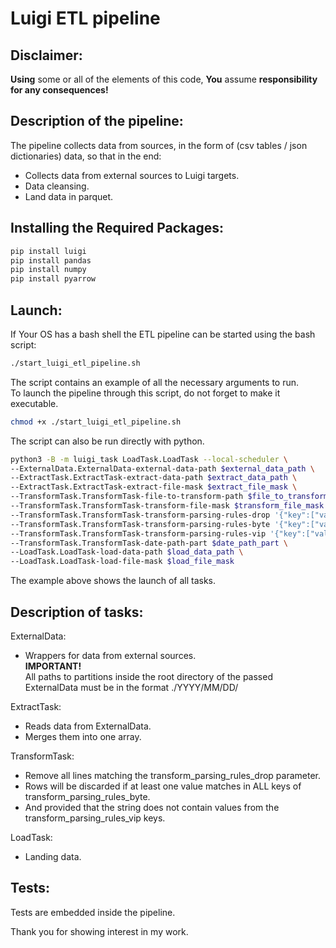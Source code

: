 # Luigi ETL pipeline

## Disclaimer:
**Using** some or all of the elements of this code, **You** assume **responsibility for any consequences!**

## Description of the pipeline:
The pipeline collects data from sources, in the form of (csv tables / json dictionaries) data, so that in the end:
* Collects data from external sources to Luigi targets.
* Data cleansing.
* Land data in parquet.

## Installing the Required Packages:
```bash
pip install luigi
pip install pandas
pip install numpy
pip install pyarrow
```
## Launch:
If Your OS has a bash shell the ETL pipeline can be started using the bash script:
```bash
./start_luigi_etl_pipeline.sh
```
The script contains an example of all the necessary arguments to run.<br/>
To launch the pipeline through this script, do not forget to make it executable.
```bash
chmod +x ./start_luigi_etl_pipeline.sh
```
The script can also be run directly with python.
```bash
python3 -B -m luigi_task LoadTask.LoadTask --local-scheduler \
--ExternalData.ExternalData-external-data-path $external_data_path \
--ExtractTask.ExtractTask-extract-data-path $extract_data_path \
--ExtractTask.ExtractTask-extract-file-mask $extract_file_mask \
--TransformTask.TransformTask-file-to-transform-path $file_to_transform_path \
--TransformTask.TransformTask-transform-file-mask $transform_file_mask \
--TransformTask.TransformTask-transform-parsing-rules-drop '{"key":["value", "value"]}' \
--TransformTask.TransformTask-transform-parsing-rules-byte '{"key":["value", "value"], "key":["value", "value"]}' \
--TransformTask.TransformTask-transform-parsing-rules-vip '{"key":["value", "value"]}' \
--TransformTask.TransformTask-date-path-part $date_path_part \
--LoadTask.LoadTask-load-data-path $load_data_path \
--LoadTask.LoadTask-load-file-mask $load_file_mask
```
The example above shows the launch of all tasks.
## Description of tasks:
ExternalData:
* Wrappers for data from external sources.<br/>
**IMPORTANT!**<br/>
All paths to partitions inside the root directory of the passed ExternalData must be in the format ./YYYY/MM/DD/<br/>

ExtractTask:
* Reads data from ExternalData.
* Merges them into one array.

TransformTask:
* Remove all lines matching the transform_parsing_rules_drop parameter.
* Rows will be discarded if at least one value matches in ALL keys of transform_parsing_rules_byte.
* And provided that the string does not contain values from the transform_parsing_rules_vip keys.

LoadTask:
* Landing data.

## Tests:
Tests are embedded inside the pipeline.

Thank you for showing interest in my work.

